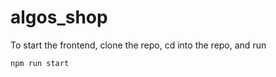 # algos_shop

To start the frontend, clone the repo, cd into the repo, and run 
```
npm run start
```
